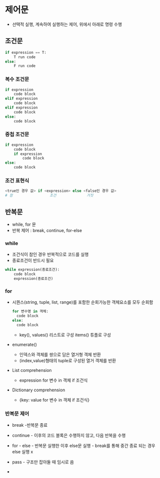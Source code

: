 # 제어문

- 선택적 실행, 계속하여 실행하는 제어, 위에서 아래로 명령 수행

## 조건문

```python
if expression == T:
	T run code
else:
	F run code
```

### 복수 조건문

```python
if expression
	code block
elif expression
	code block
elif expression
	code block
else:
	code block
```

### 중첩 조건문

```python
if expression
	code block
	if expression
		code block
else:
	code block
```

### 조건 표현식

```python
<true인 경우 값> if <expression> else <false인 경우 값>
# 참					조건				거짓
```



## 반복문

- while, for 문
- 반복 제어 : break, continue, for-else



### while

- 조건식이 참인 경우 반복적으로 코드를 실행
- 종료조건이 반드시 필요

```python
while expression(종료조건):
	code block
	expression(종료조건)
```



### for

- 시퀀스(string, tuple, list, range)를 포함한 순회가능한 객체요소를 모두 순회함

  ```python
  for 변수명 in 객체:
  	code block
  else:
  	code block
  ```

  - key(), values() 리스트로 구성 items() 튜플로 구성

- enumerate()
  - 인덱스와 객체를 쌍으로 담은 열거형 객체 반환
  - (index,value)형태의 tuple로 구성된 열거 객체를 반환



- List comprehension
  - expression for 변수 in 객체 if  조건식



- Dictionary comprehension
  - {key: value for 변수 in 객체 if 조건식}



### 반복문 제어

- break -반복문 종료
- continue - 이후의 코드 블록은 수행하지 않고, 다음 반복을 수행
- for - else - 반복문 실행한 이후 else문 실행
  				- break를 통해 중간 종료 되는 경우 else 실행 x

- pass - 구조만 잡아둘 때 임시로 씀
- 